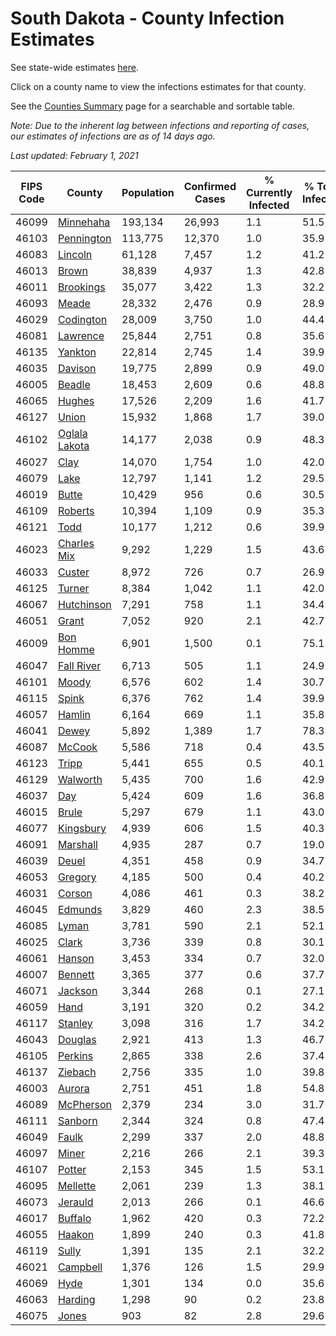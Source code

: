 # South Dakota - County Infection Estimates

See state-wide estimates [here](/infections/us-sd).

Click on a county name to view the infections estimates for that county.

See the [Counties Summary](/infections/summary-counties) page for a searchable and sortable table.

*Note: Due to the inherent lag between infections and reporting of cases, our estimates of infections are as of 14 days ago.*

*Last updated: February 1, 2021*

|   FIPS Code |                         County |   Population |   Confirmed Cases |   % Currently Infected |   % Total Infected |
|-------------|--------------------------------|--------------|-------------------|------------------------|--------------------|
|       46099 |         [Minnehaha](minnehaha) |      193,134 |            26,993 |                    1.1 |               51.5 |
|       46103 |       [Pennington](pennington) |      113,775 |            12,370 |                    1.0 |               35.9 |
|       46083 |             [Lincoln](lincoln) |       61,128 |             7,457 |                    1.2 |               41.2 |
|       46013 |                 [Brown](brown) |       38,839 |             4,937 |                    1.3 |               42.8 |
|       46011 |         [Brookings](brookings) |       35,077 |             3,422 |                    1.3 |               32.2 |
|       46093 |                 [Meade](meade) |       28,332 |             2,476 |                    0.9 |               28.9 |
|       46029 |         [Codington](codington) |       28,009 |             3,750 |                    1.0 |               44.4 |
|       46081 |           [Lawrence](lawrence) |       25,844 |             2,751 |                    0.8 |               35.6 |
|       46135 |             [Yankton](yankton) |       22,814 |             2,745 |                    1.4 |               39.9 |
|       46035 |             [Davison](davison) |       19,775 |             2,899 |                    0.9 |               49.0 |
|       46005 |               [Beadle](beadle) |       18,453 |             2,609 |                    0.6 |               48.8 |
|       46065 |               [Hughes](hughes) |       17,526 |             2,209 |                    1.6 |               41.7 |
|       46127 |                 [Union](union) |       15,932 |             1,868 |                    1.7 |               39.0 |
|       46102 | [Oglala Lakota](oglala-lakota) |       14,177 |             2,038 |                    0.9 |               48.3 |
|       46027 |                   [Clay](clay) |       14,070 |             1,754 |                    1.0 |               42.0 |
|       46079 |                   [Lake](lake) |       12,797 |             1,141 |                    1.2 |               29.5 |
|       46019 |                 [Butte](butte) |       10,429 |               956 |                    0.6 |               30.5 |
|       46109 |             [Roberts](roberts) |       10,394 |             1,109 |                    0.9 |               35.3 |
|       46121 |                   [Todd](todd) |       10,177 |             1,212 |                    0.6 |               39.9 |
|       46023 |     [Charles Mix](charles-mix) |        9,292 |             1,229 |                    1.5 |               43.6 |
|       46033 |               [Custer](custer) |        8,972 |               726 |                    0.7 |               26.9 |
|       46125 |               [Turner](turner) |        8,384 |             1,042 |                    1.1 |               42.0 |
|       46067 |       [Hutchinson](hutchinson) |        7,291 |               758 |                    1.1 |               34.4 |
|       46051 |                 [Grant](grant) |        7,052 |               920 |                    2.1 |               42.7 |
|       46009 |         [Bon Homme](bon-homme) |        6,901 |             1,500 |                    0.1 |               75.1 |
|       46047 |       [Fall River](fall-river) |        6,713 |               505 |                    1.1 |               24.9 |
|       46101 |                 [Moody](moody) |        6,576 |               602 |                    1.4 |               30.7 |
|       46115 |                 [Spink](spink) |        6,376 |               762 |                    1.4 |               39.9 |
|       46057 |               [Hamlin](hamlin) |        6,164 |               669 |                    1.1 |               35.8 |
|       46041 |                 [Dewey](dewey) |        5,892 |             1,389 |                    1.7 |               78.3 |
|       46087 |               [McCook](mccook) |        5,586 |               718 |                    0.4 |               43.5 |
|       46123 |                 [Tripp](tripp) |        5,441 |               655 |                    0.5 |               40.1 |
|       46129 |           [Walworth](walworth) |        5,435 |               700 |                    1.6 |               42.9 |
|       46037 |                     [Day](day) |        5,424 |               609 |                    1.6 |               36.8 |
|       46015 |                 [Brule](brule) |        5,297 |               679 |                    1.1 |               43.0 |
|       46077 |         [Kingsbury](kingsbury) |        4,939 |               606 |                    1.5 |               40.3 |
|       46091 |           [Marshall](marshall) |        4,935 |               287 |                    0.7 |               19.0 |
|       46039 |                 [Deuel](deuel) |        4,351 |               458 |                    0.9 |               34.7 |
|       46053 |             [Gregory](gregory) |        4,185 |               500 |                    0.4 |               40.2 |
|       46031 |               [Corson](corson) |        4,086 |               461 |                    0.3 |               38.2 |
|       46045 |             [Edmunds](edmunds) |        3,829 |               460 |                    2.3 |               38.5 |
|       46085 |                 [Lyman](lyman) |        3,781 |               590 |                    2.1 |               52.1 |
|       46025 |                 [Clark](clark) |        3,736 |               339 |                    0.8 |               30.1 |
|       46061 |               [Hanson](hanson) |        3,453 |               334 |                    0.7 |               32.0 |
|       46007 |             [Bennett](bennett) |        3,365 |               377 |                    0.6 |               37.7 |
|       46071 |             [Jackson](jackson) |        3,344 |               268 |                    0.1 |               27.1 |
|       46059 |                   [Hand](hand) |        3,191 |               320 |                    0.2 |               34.2 |
|       46117 |             [Stanley](stanley) |        3,098 |               316 |                    1.7 |               34.2 |
|       46043 |             [Douglas](douglas) |        2,921 |               413 |                    1.3 |               46.7 |
|       46105 |             [Perkins](perkins) |        2,865 |               338 |                    2.6 |               37.4 |
|       46137 |             [Ziebach](ziebach) |        2,756 |               335 |                    1.0 |               39.8 |
|       46003 |               [Aurora](aurora) |        2,751 |               451 |                    1.8 |               54.8 |
|       46089 |         [McPherson](mcpherson) |        2,379 |               234 |                    3.0 |               31.7 |
|       46111 |             [Sanborn](sanborn) |        2,344 |               324 |                    0.8 |               47.4 |
|       46049 |                 [Faulk](faulk) |        2,299 |               337 |                    2.0 |               48.8 |
|       46097 |                 [Miner](miner) |        2,216 |               266 |                    2.1 |               39.3 |
|       46107 |               [Potter](potter) |        2,153 |               345 |                    1.5 |               53.1 |
|       46095 |           [Mellette](mellette) |        2,061 |               239 |                    1.3 |               38.1 |
|       46073 |             [Jerauld](jerauld) |        2,013 |               266 |                    0.1 |               46.6 |
|       46017 |             [Buffalo](buffalo) |        1,962 |               420 |                    0.3 |               72.2 |
|       46055 |               [Haakon](haakon) |        1,899 |               240 |                    0.3 |               41.8 |
|       46119 |                 [Sully](sully) |        1,391 |               135 |                    2.1 |               32.2 |
|       46021 |           [Campbell](campbell) |        1,376 |               126 |                    1.5 |               29.9 |
|       46069 |                   [Hyde](hyde) |        1,301 |               134 |                    0.0 |               35.6 |
|       46063 |             [Harding](harding) |        1,298 |                90 |                    0.2 |               23.8 |
|       46075 |                 [Jones](jones) |          903 |                82 |                    2.8 |               29.6 |